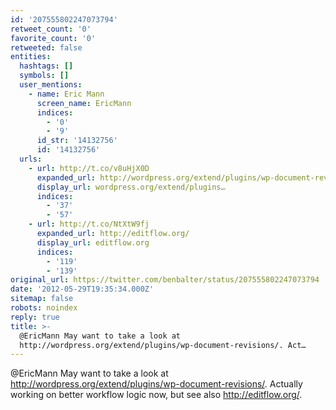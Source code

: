 ```yaml
---
id: '207555802247073794'
retweet_count: '0'
favorite_count: '0'
retweeted: false
entities:
  hashtags: []
  symbols: []
  user_mentions:
    - name: Eric Mann
      screen_name: EricMann
      indices:
        - '0'
        - '9'
      id_str: '14132756'
      id: '14132756'
  urls:
    - url: http://t.co/v8uHjX0D
      expanded_url: http://wordpress.org/extend/plugins/wp-document-revisions/
      display_url: wordpress.org/extend/plugins…
      indices:
        - '37'
        - '57'
    - url: http://t.co/NtXtW9fj
      expanded_url: http://editflow.org/
      display_url: editflow.org
      indices:
        - '119'
        - '139'
original_url: https://twitter.com/benbalter/status/207555802247073794
date: '2012-05-29T19:35:34.000Z'
sitemap: false
robots: noindex
reply: true
title: >-
  @EricMann May want to take a look at
  http://wordpress.org/extend/plugins/wp-document-revisions/. Act…
---
```


@EricMann May want to take a look at http://wordpress.org/extend/plugins/wp-document-revisions/. Actually working on better workflow logic now, but see also http://editflow.org/.